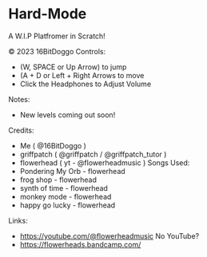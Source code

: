 # Hard-Mode
A W.I.P Platfromer in Scratch!

© 2023 16BitDoggo
Controls:
- (W, SPACE or Up Arrow) to jump
- (A + D or Left + Right Arrows to move
- Click the Headphones to Adjust Volume

Notes:
- New levels coming out soon!

Credits:
- Me ( @16BitDoggo )
- griffpatch ( @griffpatch / @griffpatch_tutor )
- flowerhead ( yt - @flowerheadmusic )
Songs Used:
 - Pondering My Orb - flowerhead
- frog shop - flowerhead
- synth of time - flowerhead
- monkey mode - flowerhead
- happy go lucky - flowerhead

Links:
- https://youtube.com/@flowerheadmusic
No YouTube?
- https://flowerheads.bandcamp.com/
